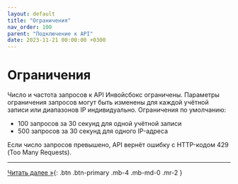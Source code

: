 ```yaml
---
layout: default
title: "Ограничения"
nav_order: 100
parent: "Подключение к API"
date: 2023-11-21 00:00:00 +0300
---
```


# Ограничения

Число и частота запросов к API Инвойсбокс ограничены. Параметры ограничения запросов могут быть изменены для каждой учётной
записи или диапазонов IP индивидуально. Ограничения по умолчанию:
- 100 запросов за 30 секунд для одной учётной записи
- 500 запросов за 30 секунд для одного IP-адреса

Если число запросов превышено, API вернёт ошибку с HTTP-кодом 429 (Too Many Requests).

---
[Читать далее &raquo;](/docs/api/postman){: .btn .btn-primary .mb-4 .mb-md-0 .mr-2 }

